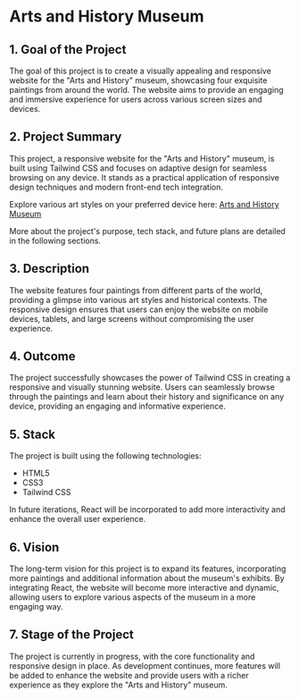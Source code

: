 # Arts and History Museum

## 1. Goal of the Project

The goal of this project is to create a visually appealing and responsive website for the "Arts and History" museum, showcasing four exquisite paintings from around the world. The website aims to provide an engaging and immersive experience for users across various screen sizes and devices.

## 2. Project Summary

This project, a responsive website for the "Arts and History" museum, is built using Tailwind CSS and focuses on adaptive design for seamless browsing on any device. It stands as a practical application of responsive design techniques and modern front-end tech integration.

Explore various art styles on your preferred device here: [Arts and History Museum](https://thodoriskall.github.io/museum-gallery-tailwind-site/)

More about the project's purpose, tech stack, and future plans are detailed in the following sections.

## 3. Description

The website features four paintings from different parts of the world, providing a glimpse into various art styles and historical contexts. The responsive design ensures that users can enjoy the website on mobile devices, tablets, and large screens without compromising the user experience.

## 4. Outcome

The project successfully showcases the power of Tailwind CSS in creating a responsive and visually stunning website. Users can seamlessly browse through the paintings and learn about their history and significance on any device, providing an engaging and informative experience.

## 5. Stack

The project is built using the following technologies:

- HTML5
- CSS3
- Tailwind CSS

In future iterations, React will be incorporated to add more interactivity and enhance the overall user experience.

## 6. Vision

The long-term vision for this project is to expand its features, incorporating more paintings and additional information about the museum's exhibits. By integrating React, the website will become more interactive and dynamic, allowing users to explore various aspects of the museum in a more engaging way.

## 7. Stage of the Project

The project is currently in progress, with the core functionality and responsive design in place. As development continues, more features will be added to enhance the website and provide users with a richer experience as they explore the "Arts and History" museum.
